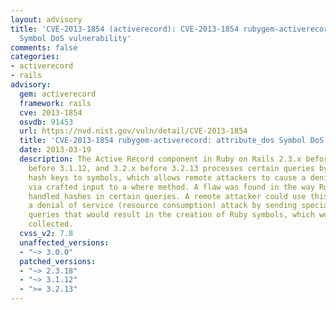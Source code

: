 ```yaml
---
layout: advisory
title: 'CVE-2013-1854 (activerecord): CVE-2013-1854 rubygem-activerecord: attribute_dos
  Symbol DoS vulnerability'
comments: false
categories:
- activerecord
- rails
advisory:
  gem: activerecord
  framework: rails
  cve: 2013-1854
  osvdb: 91453
  url: https://nvd.nist.gov/vuln/detail/CVE-2013-1854
  title: 'CVE-2013-1854 rubygem-activerecord: attribute_dos Symbol DoS vulnerability'
  date: 2013-03-19
  description: The Active Record component in Ruby on Rails 2.3.x before 2.3.18, 3.1.x
    before 3.1.12, and 3.2.x before 3.2.13 processes certain queries by converting
    hash keys to symbols, which allows remote attackers to cause a denial of service
    via crafted input to a where method. A flaw was found in the way Ruby on Rails
    handled hashes in certain queries. A remote attacker could use this flaw to perform
    a denial of service (resource consumption) attack by sending specially crafted
    queries that would result in the creation of Ruby symbols, which were never garbage
    collected.
  cvss_v2: 7.8
  unaffected_versions:
  - "~> 3.0.0"
  patched_versions:
  - "~> 2.3.18"
  - "~> 3.1.12"
  - ">= 3.2.13"
---
```

